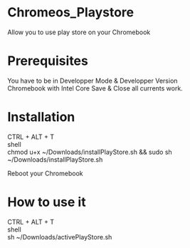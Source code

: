 # Chromeos_Playstore 
Allow you to use play store on your Chromebook  

# Prerequisites 
You have to be in Developper Mode & Developper Version  
Chromebook with Intel Core 
Save & Close all currents work.  

# Installation  
CTRL + ALT + T   
shell  
chmod u+x ~/Downloads/installPlayStore.sh && sudo sh ~/Downloads/installPlayStore.sh  
 
Reboot your Chromebook  

# How to use it 
CTRL + ALT + T  
shell  
sh ~/Downloads/activePlayStore.sh 
